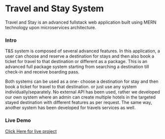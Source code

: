 # Travel and Stay System
Travel and Stay is an advanced fullstack web application built using MERN technology upon microservices architecture.

### Intro
T&S system is composed of several advanced features. In this application, a user can choose and reserve a destination for stays and then also book a ticket for travel to that destination or different as a package. This is an advanced full package system starting from searching a destination till check-in and receive boarding pass.

Both systems can be used as a one- choose a destination for stay and then book a ticket for travel to that destination. or just use any system individually/separately.
No external API has been used, rather we developed our own system where an admin can create multiple hotels in the targeted stayed destination with different features as per request. The same way, another system has been developed for travels services as well.

### Live Demo
[Click Here for live project](tays-travels-system.netlify.app/)
